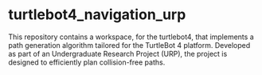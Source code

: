 # turtlebot4_navigation_urp
This repository contains a workspace, for the turtlebot4, that implements a path generation algorithm tailored for the TurtleBot 4 platform. Developed as part of an Undergraduate Research Project (URP), the project is designed to efficiently plan collision-free paths.
